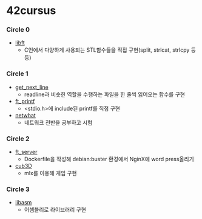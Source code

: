 # 42cursus
### Circle 0
- [libft](https://github.com/YUJO42/42cursus/tree/master/libft)
  - C언에서 다양하게 사용되는 STL함수들을 직접 구현(split, strlcat, strlcpy 등등) 
### Circle 1
- [get_next_line](https://github.com/YUJO42/42cursus/tree/master/get_next_line)
  - readline과 비슷한 역할을 수행하는 파일을 한 줄씩 읽어오는 함수를 구현
- [ft_printf](https://github.com/YUJO42/42cursus/tree/master/ft_printf)
  - <stdio.h>에 include된 printf를 직접 구현
- [netwhat](https://github.com/YUJO42/42cursus/tree/master/netwhat)
  - 네트워크 전반을 공부하고 시험
### Circle 2
- [ft_server](https://github.com/YUJO42/42cursus/tree/master/ft_server)
  - Dockerfile을 작성해 debian:buster 환경에서 NginX에 word press올리기
- [cub3D](https://github.com/YUJO42/42cursus/tree/master/cub3d)
  - mlx를 이용해 게임 구현
### Circle 3
- [libasm](https://github.com/YUJO42/42cursus/tree/master/libasm)
  - 어셈블리로 라이브러리 구현
